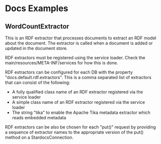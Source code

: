 # Docs Examples

## WordCountExtractor

This is an RDF extractor that processes documents to extract an RDF
model about the document. The extractor is called when a document is
added or updated in the document store.

RDF extractors must be registered using the service loader. Check the
main/resources/META-INF/services for how this is done.

RDF extractors can be configured for each DB with the property
"docs.default.rdf.extractors". This is a comma separated list of extractors
that can consist of the following:

* A fully qualified class name of an RDF extractor registered via the service loader
* A simple class name of an RDF extractor registered via the service loader
* The string "tika" to enable the Apache Tika metadata extractor which reads embedded metadata

RDF extractors can be also be chosen for each "put()" request by
providing a sequence of extractor names to the appropriate version of
the put() method on a StardocsConnection.